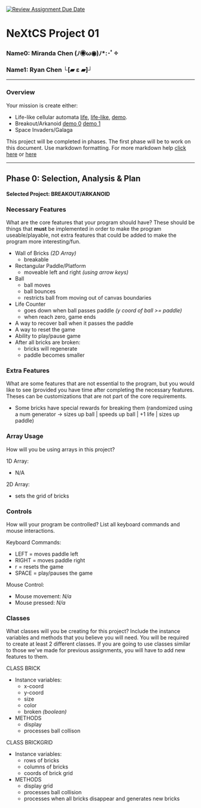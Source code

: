 [![Review Assignment Due Date](https://classroom.github.com/assets/deadline-readme-button-22041afd0340ce965d47ae6ef1cefeee28c7c493a6346c4f15d667ab976d596c.svg)](https://classroom.github.com/a/PX83n--N)
# NeXtCS Project 01
### Name0: Miranda Chen (ﾉ◉ω◉)ﾉ*:･ﾟ✧
### Name1: Ryan Chen └[▰ ε ▰]┘
---

### Overview
Your mission is create either:
- Life-like cellular automata [life](https://en.wikipedia.org/wiki/Conway%27s_Game_of_Life), [life-like](https://en.wikipedia.org/wiki/Life-like_cellular_automaton), [demo](https://www.netlogoweb.org/launch#https://www.netlogoweb.org/assets/modelslib/Sample%20Models/Computer%20Science/Cellular%20Automata/Life.nlogo).
- Breakout/Arkanoid [demo 0](https://elgoog.im/breakout/)  [demo 1](https://www.crazygames.com/game/atari-breakout)
- Space Invaders/Galaga

This project will be completed in phases. The first phase will be to work on this document. Use markdown formatting. For more markdown help [click here](https://github.com/adam-p/markdown-here/wiki/Markdown-Cheatsheet) or [here](https://docs.github.com/en/get-started/writing-on-github/getting-started-with-writing-and-formatting-on-github/basic-writing-and-formatting-syntax)


---

## Phase 0: Selection, Analysis & Plan

#### Selected Project: BREAKOUT/ARKANOID

### Necessary Features
What are the core features that your program should have? These should be things that __must__ be implemented in order to make the program useable/playable, not extra features that could be added to make the program more interesting/fun.

- Wall of Bricks *(2D Array)*
    - breakable
- Rectangular Paddle/Platform
    - moveable left and right *(using arrow keys)*
- Ball
    - ball moves 
    - ball bounces
    - restricts ball from moving out of canvas boundaries 
- Life Counter
    - goes down when ball passes paddle *(y coord of ball >= paddle)*
    - when reach zero, game ends 
- A way to recover ball when it passes the paddle
- A way to reset the game
- Ability to play/pause game
- After all bricks are broken:
    - bricks will regenerate
    - paddle becomes smaller

### Extra Features
What are some features that are not essential to the program, but you would like to see (provided you have time after completing the necessary features. Theses can be customizations that are not part of the core requirements.

- Some bricks have special rewards for breaking them (randomized using a num generator -> sizes up ball | speeds up ball | +1 life | sizes up paddle)

### Array Usage
How will you be using arrays in this project?

1D Array:
- N/A

2D Array:
- sets the grid of bricks 


### Controls
How will your program be controlled? List all keyboard commands and mouse interactions.

Keyboard Commands:
- LEFT = moves paddle left
- RIGHT = moves paddle right
- r = resets the game
- SPACE = play/pauses the game

Mouse Control: 
- Mouse movement: *N/a*
- Mouse pressed: *N/a*


### Classes
What classes will you be creating for this project? Include the instance variables and methods that you believe you will need. You will be required to create at least 2 different classes. If you are going to use classes similar to those we've made for previous assignments, you will have to add new features to them.

CLASS BRICK
- Instance variables:
  - x-coord
  - y-coord
  - size
  - color
  - broken *(boolean)*
- METHODS
  - display
  - processes ball collison

CLASS BRICKGRID
- Instance variables:
  - rows of bricks
  - columns of bricks
  - coords of brick grid
- METHODS
  - display grid
  - processes ball collision
  - processes when all bricks disappear and generates new bricks
